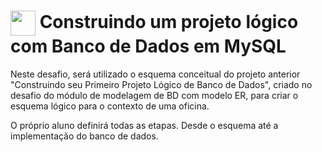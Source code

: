 <h1>
    <a href="https://www.dio.me/">
     <img align="center" width="40px" src="https://hermes.digitalinnovation.one/assets/diome/logo-minimized.png"></a>
    <span>  Construindo um projeto lógico com Banco de Dados em MySQL</span>
</h1>
<p>
Neste desafio, será utilizado o esquema conceitual do projeto anterior "Construindo seu Primeiro Projeto Lógico de Banco de Dados", criado no desafio do módulo de modelagem de BD com modelo ER, para criar o esquema lógico para o contexto de uma oficina.
</p> 
<p>
O próprio aluno definirá todas as etapas. Desde o esquema até a implementação do banco de dados.
</p>
